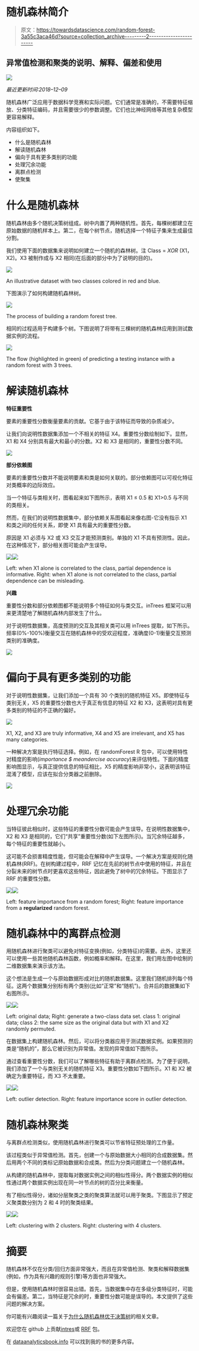 # 随机森林简介

> 原文：<https://towardsdatascience.com/random-forest-3a55c3aca46d?source=collection_archive---------2----------------------->

## 异常值检测和聚类的说明、解释、偏差和使用

![](img/54bb9f9030be49deba394f9330f5ce56.png)

*最近更新时间:2018–12–09*

随机森林广泛应用于数据科学竞赛和实际问题。它们通常是准确的，不需要特征缩放、分类特征编码，并且需要很少的参数调整。它们也比神经网络等其他复杂模型更容易解释。

内容组织如下。

*   什么是随机森林
*   解读随机森林
*   偏向于具有更多类别的功能
*   处理冗余功能
*   离群点检测
*   使聚集

# 什么是随机森林

随机森林由多个随机决策树组成。树中内置了两种随机性。首先，每棵树都建立在原始数据的随机样本上。第二，在每个树节点，随机选择一个特征子集来生成最佳分割。

我们使用下面的数据集来说明如何建立一个随机的森林树。注 Class = *XOR* (X1，X2)。X3 被制作成与 X2 相同(在后面的部分中为了说明的目的)。

![](img/f22a64431f04a4a612835011a2e7064b.png)

An illustrative dataset with two classes colored in red and blue.

下图演示了如何构建随机森林树。

![](img/40b7ba2fe1602b3635337804200043da.png)

The process of building a random forest tree.

相同的过程适用于构建多个树。下图说明了将带有三棵树的随机森林应用到测试数据实例的流程。

![](img/75e30bbdf7ec66dfb395ff8d2506f761.png)

The flow (highlighted in green) of predicting a testing instance with a random forest with 3 trees.

# 解读随机森林

**特征重要性**

要素的重要性分数衡量要素的贡献。它基于由于该特征而导致的杂质减少。

让我们向说明性数据集添加一个不相关的特征 X4。重要性分数绘制如下。显然，X1 和 X4 分别具有最大和最小的分数。X2 和 X3 是相同的，重要性分数不同。

![](img/98307e445500d84334f72ad850d7bd52.png)

**部分依赖图**

要素的重要性分数并不能说明要素和类是如何关联的。部分依赖图可以可视化特征对类概率的边际效应。

当一个特征与类相关时，图看起来如下图所示，表明 X1 ≤ 0.5 和 X1>0.5 与不同的类相关。

然而，在我们的说明性数据集中，部分依赖关系图看起来像右图-它没有指示 X1 和类之间的任何关系，即使 X1 具有最大的重要性分数。

原因是 X1 必须与 X2 或 X3 交互才能预测类别。单独的 X1 不具有预测性。因此，在这种情况下，部分相关图可能会产生误导。

![](img/6abad405a6227fd769b9c8ccaeced5fa.png)![](img/d5ed55fd5103f731309692b52edff930.png)

Left: when X1 alone is correlated to the class, partial dependence is informative. Right: when X1 alone is not correlated to the class, partial dependence can be misleading.

**兴趣**

重要性分数和部分依赖图都不能说明多个特征如何与类交互。inTrees 框架可以用来更清楚地了解随机森林内部发生了什么。

对于说明性数据集，高度预测的交互及其相关类可以用 inTrees 提取，如下所示。频率(0%-100%)衡量交互在随机森林中的受欢迎程度，准确度(0-1)衡量交互预测类别的准确度。

![](img/b0095b0593d498a1a745588ac684fc1d.png)

# 偏向于具有更多类别的功能

对于说明性数据集，让我们添加一个具有 30 个类别的随机特征 X5。即使特征与类别无关，X5 的重要性分数也大于真正有信息的特征 X2 和 X3，这表明对具有更多类别的特征的不正确的偏好。

![](img/51163ff193cc4c9ee76ab22e4bd32b22.png)

X1, X2, and X3 are truly informative, X4 and X5 are irrelevant, and X5 has many categories.

一种解决方案是执行特征选择。例如，在 randomForest R 包中，可以使用特性对精度的影响(*importance $ meandercise accuracy*)来评估特性。下面的精度影响图显示，与真正提供信息的特征相比，X5 的精度影响非常小，这表明该特征混淆了模型，应该在拟合分类器之前删除。

![](img/2c63ea4b69ec656a11928a8a683b32d9.png)

# 处理冗余功能

当特征彼此相似时，这些特征的重要性分数可能会产生误导。在说明性数据集中，X2 和 X3 是相同的，它们“共享”重要性分数(如下左图所示)。当冗余特征越多，每个特征的重要性就越小。

这可能不会损害精度性能，但可能会在解释中产生误导。一个解决方案是规则化随机森林(RRF)。在树构建过程中，RRF 记忆在先前的树节点中使用的特征，并且在分裂未来的树节点时更喜欢这些特征，因此避免了树中的冗余特征。下图显示了 RRF 的重要性分数。

![](img/f00137f30bb5209e51705f74d7910de6.png)![](img/af886cf7e7c4dddd2ea147199aeb8e66.png)

Left: feature importance from a random forest; Right: feature importance from a **regularized** random forest.

# 随机森林中的离群点检测

用随机森林进行聚类可以避免对特征变换(例如，分类特征)的需要。此外，这里还可以使用一些其他随机森林函数，例如概率和解释。在这里，我们用左图中绘制的二维数据集来演示该方法。

这个想法是生成一个与原始数据形成对比的随机数据集。这里我们随机排列每个特征。这两个数据集分别标有两个类别(比如“正常”和“随机”)。合并后的数据集如下右图所示。

![](img/5c067f3fcfd19c25c791dcf931256442.png)![](img/b43e7f6039317ecc4858e4a41703efb9.png)

Left: original data; Right: generate a two-class data set. class 1: original data; class 2: the same size as the original data but with X1 and X2 randomly permuted.

在数据集上构建随机森林。然后，可以将分类器应用于测试数据实例。如果预测的类是“随机的”，那么它被识别为异常值。发现的异常值如下图所示。

通过查看重要性分数，我们可以了解哪些特征有助于离群点检测。为了便于说明，我们添加了一个与类别无关的随机特征 X3。重要性分数如下图所示。X1 和 X2 被确定为重要特征，而 X3 不太重要。

![](img/18f4b335c294a1b8ca668aa9b0af7eb3.png)![](img/d5eb15c8db70782702fc9ff8d2c6da82.png)

Left: outlier detection. Right: feature importance score in outlier detection.

# 随机森林聚类

与离群点检测类似，使用随机森林进行聚类可以节省特征预处理的工作量。

该过程类似于异常值检测。首先，创建一个与原始数据大小相同的合成数据集。然后用两个不同的类标记原始数据和合成类。然后为分类问题建立一个随机森林。

从构建的随机森林中，提取每对数据实例之间的相似性得分。两个数据实例的相似性通过两个数据实例出现在同一叶节点的树的百分比来衡量。

有了相似性得分，诸如分层聚类之类的聚类算法就可以用于聚类。下图显示了预定义聚类数分别为 2 和 4 时的聚类结果。

![](img/00b303c2dda6c9dae9641bdc87398dc5.png)![](img/10770b53f25154292a72a7d14ee1f960.png)

Left: clustering with 2 clusters. Right: clustering with 4 clusters.

# 摘要

随机森林不仅在分类/回归方面非常强大，而且在异常值检测、聚类和解释数据集(例如，作为具有兴趣的规则引擎)等方面也非常强大。

但是，使用随机森林时很容易出错。首先，当数据集中存在多级分类特征时，可能会有偏差。第二，当特征是冗余的时，重要性分数可能是误导的。本文提供了这些问题的解决方案。

你可能有兴趣阅读一篇关于[为什么随机森林优于决策树](/why-random-forests-outperform-decision-trees-1b0f175a0b5)的相关文章。

欢迎您在 github 上贡献[intres](https://github.com/softwaredeng/inTrees)或 [RRF](https://github.com/softwaredeng/RRF) 包。

在 [dataanalyticsbook.info](https://dataanalyticsbook.info/) 可以找到我的书的更多内容。